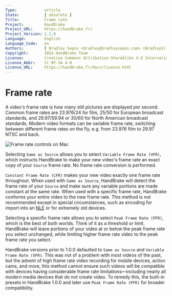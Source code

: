 ```yaml
---
Type:            article
State:           [ obsolete ]
Title:           Frame rate
Project:         HandBrake
Project_URL:     https://handbrake.fr/
Project_Version: 1.1.0
Language:        English
Language_Code:   en
Authors:         [ Bradley Sepos <bradley@bradleysepos.com> (BradleyS) ]
Copyright:       2024 HandBrake Team
License:         Creative Commons Attribution-ShareAlike 4.0 International
License_Abbr:    CC BY-SA 4.0
License_URL:     https://handbrake.fr/docs/license.html
---
```


Frame rate
==========

A video's frame rate is how many still pictures are displayed per second. Common frame rates are 23.976/24 for film, 25/50 for European broadcast standards, and 29.97/59.94 or 30/60 for North American broadcast standards. Modern video formats can be variable frame rate, switching between different frame rates on the fly, e.g. from 23.976 film to 29.97 NTSC and back.

<!-- .system-macos -->

![Frame rate controls on Mac](../../images/mac/frame-rate-controls-1.0.0.png "HandBrake's frame rate controls.")

<!-- /.system-macos -->

Selecting `Same as Source` allows you to select `Variable Frame Rate (VFR)`, which instructs HandBrake to make your new video's frame rate an exact copy of your `Source` frame rate. No frame rate conversion is performed.

`Constant Frame Rate (CFR)` makes your new video exactly one frame rate throughout. When used with `Same as Source`, HandBrake will detect the frame rate of your `Source` and make sure any variable portions are made constant at the same rate. When used with a specific frame rate, HandBrake conforms your entire video to the new frame rate. This method is not recommended except in special circumstances, such as encoding for import into an [NLE](https://en.wikipedia.org/wiki/Non-linear_editing_system) or for extremely old devices.

Selecting a specific frame rate allows you to select `Peak Frame Rate (PFR)`, which is the best of both worlds. Think of it as a threshold or limit. HandBrake will leave portions of your video at or below the peak frame rate you select unchanged, while limiting higher frame rate video to the peak frame rate you select.

HandBrake versions prior to 1.0.0 defaulted to `Same as Source` and `Variable Frame Rate (VFR)`. This was not of a problem with most videos of the past, but the advent of high frame rate video recording for mobile devices, action cams, and more, this method cannot ensure such videos will be compatible with devices having considerable frame rate limitations—including nearly all modern media devices that *do not* create video. To remedy this, the built-in presets in HandBrake 1.0.0 and later use `Peak Frame Rate (PFR)` for broader compatibility.
